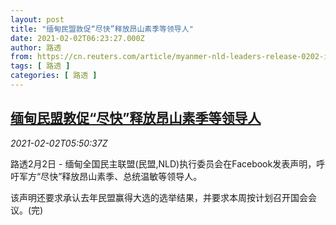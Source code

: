 ```yaml
---
layout: post
title: "缅甸民盟敦促“尽快”释放昂山素季等领导人"
date: 2021-02-02T06:23:27.000Z
author: 路透
from: https://cn.reuters.com/article/myanmer-nld-leaders-release-0202-idCNKBS2A20GO
tags: [ 路透 ]
categories: [ 路透 ]
---
```

<!--1612247007000-->
[缅甸民盟敦促“尽快”释放昂山素季等领导人](https://cn.reuters.com/article/myanmer-nld-leaders-release-0202-idCNKBS2A20GO)
------

<div>
<div><i>2021-02-02T05:50:37Z</i></div><p>路透2月2日 - 缅甸全国民主联盟(民盟,NLD)执行委员会在Facebook发表声明，呼吁军方“尽快”释放昂山素季、总统温敏等领导人。</p><p>该声明还要求承认去年民盟赢得大选的选举结果，并要求本周按计划召开国会会议。(完)</p>
</div>
